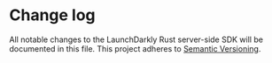 # Change log

All notable changes to the LaunchDarkly Rust server-side SDK will be documented in this file. This project adheres to [Semantic Versioning](http://semver.org).
